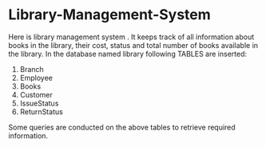 # Library-Management-System
Here is library management system . It keeps track of all information about books in the library, their cost, status and total number of books available in the library.
In the database named library  following TABLES are inserted:
1. Branch
2. Employee
3. Books
4. Customer
5. IssueStatus
5. ReturnStatus

Some queries are conducted on the above tables to retrieve required information.
